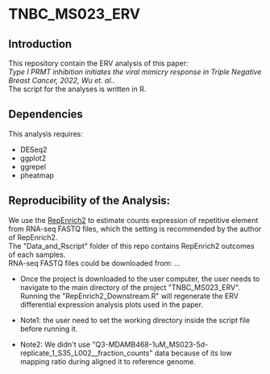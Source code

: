 # TNBC_MS023_ERV
## Introduction
This repository contain the ERV analysis of this paper:  
*Type I PRMT inhibition initiates the viral mimicry response in Triple Negative Breast Cancer, 2022, Wu et. al..*  
The script for the analyses is written in R.
## Dependencies
This analysis requires:
+ DESeq2
+ ggplot2
+ ggrepel
+ pheatmap
## Reproducibility of the Analysis:
We use the [RepEnrich2](https://github.com/nerettilab/RepEnrich2) to estimate counts expression of repetitive element from RNA-seq FASTQ files, which the setting is recommended by the author of RepEnrich2.  
The "Data_and_Rscript" folder of this repo contains RepEnrich2 outcomes of each samples.  
RNA-seq FASTQ files could be downloaded from: ...  
+ Once the project is downloaded to the user computer, the user needs to navigate to the main directory of the project "TNBC_MS023_ERV". Running the "RepEnrich2_Downstream.R" will regenerate the ERV differential expression analysis plots used in the paper.

+ Note1: the user need to set the working directory inside the script file before running it.

+ Note2: We didn't use "Q3-MDAMB468-1uM_MS023-5d-replicate_1_S35_L002__fraction_counts" data because of its low mapping ratio during aligned it to reference genome. 

